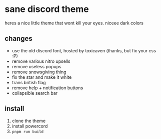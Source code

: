 # sane discord theme

heres a nice little theme that wont kill your eyes. niceee dark colors

## changes
- use the old discord font, hosted by toxicaven (thanks, but fix your css :P)
- remove various nitro upsells
- remove useless popups
- remove snowsgiving thing
- fix the star and make it white
- trans british flag
- remove help + notification buttons
- collapsible search bar

## install
1. clone the theme
2. install powercord
3. `pnpm run build`